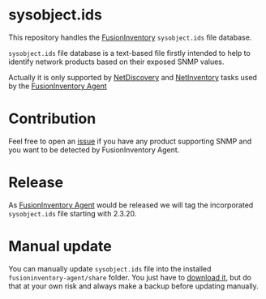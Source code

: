 
# sysobject.ids

This repository handles the [FusionInventory](http://fusioninventory.org/) `sysobject.ids` file database.

`sysobject.ids` file database is a text-based file firstly intended to help to
identify network products based on their exposed SNMP values.

Actually it is only supported by
 [NetDiscovery](https://github.com/fusioninventory/fusioninventory-agent/blob/2.3.x/lib/FusionInventory/Agent/Task/NetDiscovery.pm)
 and [NetInventory](https://github.com/fusioninventory/fusioninventory-agent/blob/2.3.x/lib/FusionInventory/Agent/Task/NetInventory.pm)
  tasks used by the [FusionInventory Agent](https://github.com/fusioninventory/fusioninventory-agent)

# Contribution

Feel free to open an [issue](https://github.com/fusioninventory/sysobject.ids/issues) if you have any product supporting SNMP and you want to be detected by FusionInventory Agent.

# Release

As [FusionInventory Agent](https://github.com/fusioninventory/fusioninventory-agent/releases) would be released we will tag the incorporated `sysobject.ids` file starting with 2.3.20.

# Manual update

You can manually update `sysobject.ids` file into the installed `fusioninventory-agent/share` folder. You just have to [download it](https://github.com/fusioninventory/sysobject.ids/raw/master/sysobject.ids),
but do that at your own risk and always make a backup before updating manually.
